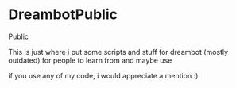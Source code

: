 # DreambotPublic
Public


This is just where i put some scripts and stuff for dreambot (mostly outdated) for people to learn from and maybe use

if you use any of my code, i would appreciate a mention :)
